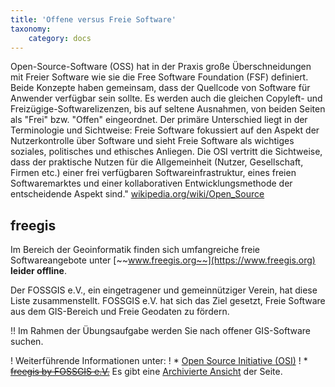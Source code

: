 ```yaml
---
title: 'Offene versus Freie Software'
taxonomy:
    category: docs
---
```


Open-Source-Software (OSS) hat in der Praxis große Überschneidungen mit Freier Software wie sie die Free Software Foundation (FSF) definiert. Beide Konzepte haben gemeinsam, dass der Quellcode von Software für Anwender verfügbar sein sollte. Es werden auch die gleichen Copyleft- und Freizügige-Softwarelizenzen, bis auf seltene Ausnahmen, von beiden Seiten als "Frei" bzw. "Offen" eingeordnet. Der primäre Unterschied liegt in der Terminologie und Sichtweise: Freie Software fokussiert auf den Aspekt der Nutzerkontrolle über Software und sieht Freie Software als wichtiges soziales, politisches und ethisches Anliegen. Die OSI vertritt die Sichtweise, dass der praktische Nutzen für die Allgemeinheit (Nutzer, Gesellschaft, Firmen etc.) einer frei verfügbaren Softwareinfrastruktur, eines freien Softwaremarktes und einer kollaborativen Entwicklungsmethode der entscheidende Aspekt sind." [wikipedia.org/wiki/Open_Source](https://de.wikipedia.org/wiki/Open_Source)

## freegis
Im Bereich der Geoinformatik finden sich umfangreiche freie Softwareangebote unter [~~www.freegis.org~~](https://www.freegis.org) **leider offline**. 

Der FOSSGIS e.V., ein eingetragener und gemeinnütziger Verein, hat diese Liste zusammenstellt. FOSSGIS e.V. hat sich das Ziel gesetzt, Freie Software aus dem GIS-Bereich und Freie Geodaten zu fördern.

!! Im Rahmen der Übungsaufgabe werden Sie nach offener GIS-Software suchen.

! Weiterführende Informationen unter:
! * [Open Source Initiative (OSI)](https://opensource.org/)
! * [~~freegis by FOSSGIS e.V.~~](https://www.freegis.org)   Es gibt eine [Archivierte Ansicht](https://web.archive.org/web/20180506202014/http://freegis.org/) der Seite.
